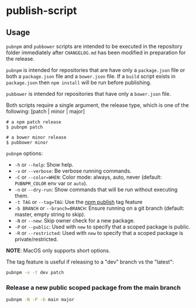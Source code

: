 # publish-script

## Usage

`pubnpm` and `pubbower` scripts are intended to be executed in the repository
folder immediately after `CHANGELOG.md` has been modified in preparation for the
release.

`pubnpm` is intended for repositories that are have only a `package.json` file
or both a `package.json` file and a `bower.json` file. If a `build` script
exists in `package.json` then `npm install` will be run before publishing.

`pubbower` is intended for repositories that have only a `bower.json` file.

Both scripts require a single argument, the release type, which is one of the
following: [patch | minor | major]

```shell
# a npm patch release
$ pubnpm patch

# a bower minor release
$ pubbower minor
```
`pubnpm` options:

* `-h` or `--help`: Show help.
* `-v` or `--verbose`: Be verbose running commands.
* `-C` or `--color=WHEN`:  Color mode: always, auto, never (default: `PUBNPM_COLOR` env var or `auto`).
* `-n` or `--dry-run`: Show commands that will be run without executing them.
* `-t TAG` or `--tag=TAG`: Use the [npm publish](https://docs.npmjs.com/cli/publish) tag feature
* `-b BRANCH` or `--branch=BRANCH`: Ensure running on a git branch (default: master, empty string to skip).
* `-N` or `--new`: Skip owner check for a new package.
* `-P` or `--public`: Used with `new` to specify that a scoped package is public.
* `-R` or `--restricted`: Used with `new` to specify that a scoped package is private/restricted.

**NOTE**: MacOS only supports short options.

The tag feature is useful if releasing to a "dev" branch vs the "latest":

```sh
pubnpm -v -t dev patch
```

### Release a new public scoped package from the main branch
```sh
pubnpm -N -P -b main major
```
